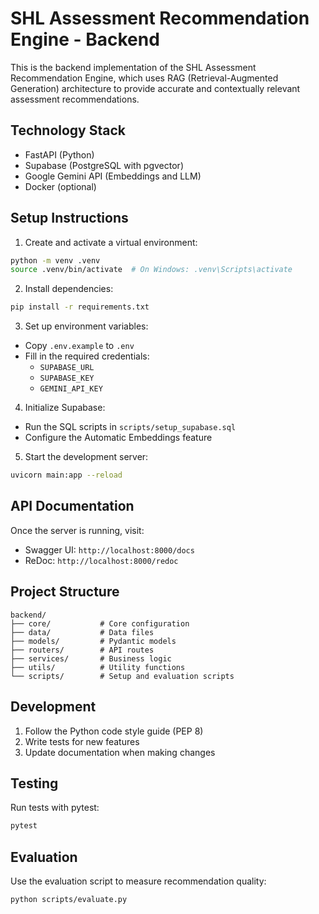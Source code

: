 # SHL Assessment Recommendation Engine - Backend

This is the backend implementation of the SHL Assessment Recommendation Engine, which uses RAG (Retrieval-Augmented Generation) architecture to provide accurate and contextually relevant assessment recommendations.

## Technology Stack

- FastAPI (Python)
- Supabase (PostgreSQL with pgvector)
- Google Gemini API (Embeddings and LLM)
- Docker (optional)

## Setup Instructions

1. Create and activate a virtual environment:
```bash
python -m venv .venv
source .venv/bin/activate  # On Windows: .venv\Scripts\activate
```

2. Install dependencies:
```bash
pip install -r requirements.txt
```

3. Set up environment variables:
- Copy `.env.example` to `.env`
- Fill in the required credentials:
  - `SUPABASE_URL`
  - `SUPABASE_KEY`
  - `GEMINI_API_KEY`

4. Initialize Supabase:
- Run the SQL scripts in `scripts/setup_supabase.sql`
- Configure the Automatic Embeddings feature

5. Start the development server:
```bash
uvicorn main:app --reload
```

## API Documentation

Once the server is running, visit:
- Swagger UI: `http://localhost:8000/docs`
- ReDoc: `http://localhost:8000/redoc`

## Project Structure

```
backend/
├── core/           # Core configuration
├── data/           # Data files
├── models/         # Pydantic models
├── routers/        # API routes
├── services/       # Business logic
├── utils/          # Utility functions
└── scripts/        # Setup and evaluation scripts
```

## Development

1. Follow the Python code style guide (PEP 8)
2. Write tests for new features
3. Update documentation when making changes

## Testing

Run tests with pytest:
```bash
pytest
```

## Evaluation

Use the evaluation script to measure recommendation quality:
```bash
python scripts/evaluate.py
``` 